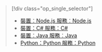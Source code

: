 > [!div class="op_single_selector"]
> * [裝置︰Node.js 服務︰Node.js](../articles/iot-hub/iot-hub-node-node-schedule-jobs.md)
> * [裝置：C# 服務：C#](../articles/iot-hub/iot-hub-csharp-csharp-schedule-jobs.md)
> * [裝置︰Java 服務︰Java](../articles/iot-hub/iot-hub-java-java-schedule-jobs.md)
> * [Python：Python 服務：Python](../articles/iot-hub/iot-hub-python-python-schedule-jobs.md)
